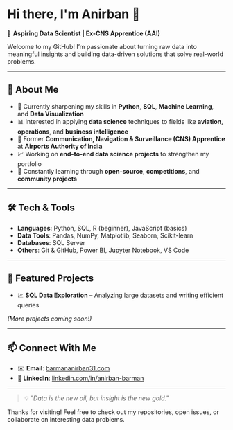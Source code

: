 # Hi there, I'm Anirban 👋  

🚀 **Aspiring Data Scientist | Ex-CNS Apprentice (AAI)**  

Welcome to my GitHub! I’m passionate about turning raw data into meaningful insights and building data-driven solutions that solve real-world problems.  

---

## 🔎 About Me  
- 🎯 Currently sharpening my skills in **Python**, **SQL**, **Machine Learning**, and **Data Visualization**  
- 📊 Interested in applying **data science** techniques to fields like **aviation**, **operations**, and **business intelligence**  
- 🏢 Former **Communication, Navigation & Surveillance (CNS) Apprentice** at **Airports Authority of India**  
- 📈 Working on **end-to-end data science projects** to strengthen my portfolio  
- 🌱 Constantly learning through **open-source**, **competitions**, and **community projects**

---

## 🛠 Tech & Tools
- **Languages**: Python, SQL, R (beginner), JavaScript (basics)
- **Data Tools**: Pandas, NumPy, Matplotlib, Seaborn, Scikit-learn  
- **Databases**: SQL Server 
- **Others**: Git & GitHub, Power BI, Jupyter Notebook, VS Code  

---

## 📂 Featured Projects   
- 📈 **SQL Data Exploration** – Analyzing large datasets and writing efficient queries  

*(More projects coming soon!)*

---

## 📫 Connect With Me  
- ✉️ **Email**: [barmananirban31.com](mailto:barmananirban31.com)  
- 💼 **LinkedIn**: [linkedin.com/in/anirban-barman](https://linkedin.com/in/anirban-barman)  

---

> 💡 *"Data is the new oil, but insight is the new gold."*  

Thanks for visiting! Feel free to check out my repositories, open issues, or collaborate on interesting data problems.  


<!---
MastermindAnirban/MastermindAnirban is a ✨ special ✨ repository because its `README.md` (this file) appears on your GitHub profile.
You can click the Preview link to take a look at your changes.
--->

